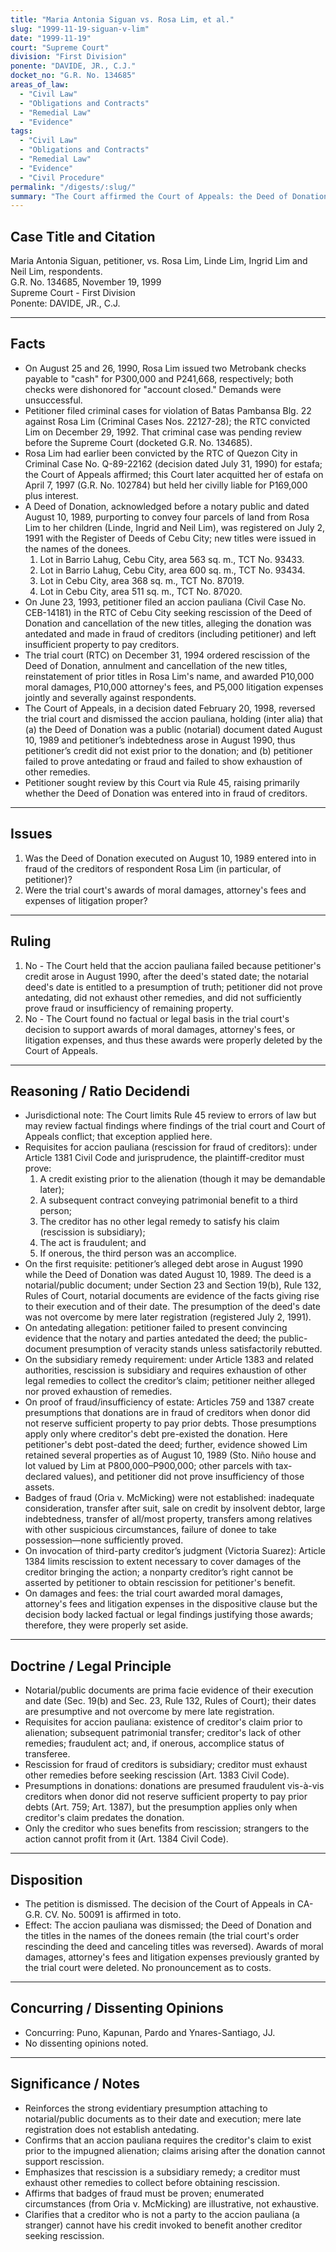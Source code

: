 ```yaml
---
title: "Maria Antonia Siguan vs. Rosa Lim, et al."
slug: "1999-11-19-siguan-v-lim"
date: "1999-11-19"
court: "Supreme Court"
division: "First Division"
ponente: "DAVIDE, JR., C.J."
docket_no: "G.R. No. 134685"
areas_of_law:
  - "Civil Law"
  - "Obligations and Contracts"
  - "Remedial Law"
  - "Evidence"
tags:
  - "Civil Law"
  - "Obligations and Contracts"
  - "Remedial Law"
  - "Evidence"
  - "Civil Procedure"
permalink: "/digests/:slug/"
summary: "The Court affirmed the Court of Appeals: the Deed of Donation was not rescissible for fraud of creditors where petitioner's credit arose after the deed's stated date, the notarial deed's date is presumed correct, petitioner did not exhaust other remedies, and fraud was not proven; awards of damages and fees lacked factual or legal basis."
---
```


## Case Title and Citation
Maria Antonia Siguan, petitioner, vs. Rosa Lim, Linde Lim, Ingrid Lim and Neil Lim, respondents.  
G.R. No. 134685, November 19, 1999  
Supreme Court - First Division  
Ponente: DAVIDE, JR., C.J.

---

## Facts
- On August 25 and 26, 1990, Rosa Lim issued two Metrobank checks payable to "cash" for P300,000 and P241,668, respectively; both checks were dishonored for "account closed." Demands were unsuccessful.
- Petitioner filed criminal cases for violation of Batas Pambansa Blg. 22 against Rosa Lim (Criminal Cases Nos. 22127-28); the RTC convicted Lim on December 29, 1992. That criminal case was pending review before the Supreme Court (docketed G.R. No. 134685).
- Rosa Lim had earlier been convicted by the RTC of Quezon City in Criminal Case No. Q-89-22162 (decision dated July 31, 1990) for estafa; the Court of Appeals affirmed; this Court later acquitted her of estafa on April 7, 1997 (G.R. No. 102784) but held her civilly liable for P169,000 plus interest.
- A Deed of Donation, acknowledged before a notary public and dated August 10, 1989, purporting to convey four parcels of land from Rosa Lim to her children (Linde, Ingrid and Neil Lim), was registered on July 2, 1991 with the Register of Deeds of Cebu City; new titles were issued in the names of the donees.
  1. Lot in Barrio Lahug, Cebu City, area 563 sq. m., TCT No. 93433.
  2. Lot in Barrio Lahug, Cebu City, area 600 sq. m., TCT No. 93434.
  3. Lot in Cebu City, area 368 sq. m., TCT No. 87019.
  4. Lot in Cebu City, area 511 sq. m., TCT No. 87020.
- On June 23, 1993, petitioner filed an accion pauliana (Civil Case No. CEB-14181) in the RTC of Cebu City seeking rescission of the Deed of Donation and cancellation of the new titles, alleging the donation was antedated and made in fraud of creditors (including petitioner) and left insufficient property to pay creditors.
- The trial court (RTC) on December 31, 1994 ordered rescission of the Deed of Donation, annulment and cancellation of the new titles, reinstatement of prior titles in Rosa Lim's name, and awarded P10,000 moral damages, P10,000 attorney's fees, and P5,000 litigation expenses jointly and severally against respondents.
- The Court of Appeals, in a decision dated February 20, 1998, reversed the trial court and dismissed the accion pauliana, holding (inter alia) that (a) the Deed of Donation was a public (notarial) document dated August 10, 1989 and petitioner’s indebtedness arose in August 1990, thus petitioner’s credit did not exist prior to the donation; and (b) petitioner failed to prove antedating or fraud and failed to show exhaustion of other remedies.
- Petitioner sought review by this Court via Rule 45, raising primarily whether the Deed of Donation was entered into in fraud of creditors.

---

## Issues
1. Was the Deed of Donation executed on August 10, 1989 entered into in fraud of the creditors of respondent Rosa Lim (in particular, of petitioner)?
2. Were the trial court's awards of moral damages, attorney's fees and expenses of litigation proper?

---

## Ruling
1. No - The Court held that the accion pauliana failed because petitioner's credit arose in August 1990, after the deed's stated date; the notarial deed's date is entitled to a presumption of truth; petitioner did not prove antedating, did not exhaust other remedies, and did not sufficiently prove fraud or insufficiency of remaining property.
2. No - The Court found no factual or legal basis in the trial court's decision to support awards of moral damages, attorney's fees, or litigation expenses, and thus these awards were properly deleted by the Court of Appeals.

---

## Reasoning / Ratio Decidendi
- Jurisdictional note: The Court limits Rule 45 review to errors of law but may review factual findings where findings of the trial court and Court of Appeals conflict; that exception applied here.
- Requisites for accion pauliana (rescission for fraud of creditors): under Article 1381 Civil Code and jurisprudence, the plaintiff-creditor must prove:
  1. A credit existing prior to the alienation (though it may be demandable later);
  2. A subsequent contract conveying patrimonial benefit to a third person;
  3. The creditor has no other legal remedy to satisfy his claim (rescission is subsidiary);
  4. The act is fraudulent; and
  5. If onerous, the third person was an accomplice.
- On the first requisite: petitioner’s alleged debt arose in August 1990 while the Deed of Donation was dated August 10, 1989. The deed is a notarial/public document; under Section 23 and Section 19(b), Rule 132, Rules of Court, notarial documents are evidence of the facts giving rise to their execution and of their date. The presumption of the deed's date was not overcome by mere later registration (registered July 2, 1991).
- On antedating allegation: petitioner failed to present convincing evidence that the notary and parties antedated the deed; the public-document presumption of veracity stands unless satisfactorily rebutted.
- On the subsidiary remedy requirement: under Article 1383 and related authorities, rescission is subsidiary and requires exhaustion of other legal remedies to collect the creditor’s claim; petitioner neither alleged nor proved exhaustion of remedies.
- On proof of fraud/insufficiency of estate: Articles 759 and 1387 create presumptions that donations are in fraud of creditors when donor did not reserve sufficient property to pay prior debts. Those presumptions apply only where creditor's debt pre-existed the donation. Here petitioner's debt post-dated the deed; further, evidence showed Lim retained several properties as of August 10, 1989 (Sto. Niño house and lot valued by Lim at P800,000–P900,000; other parcels with tax-declared values), and petitioner did not prove insufficiency of those assets.
- Badges of fraud (Oria v. McMicking) were not established: inadequate consideration, transfer after suit, sale on credit by insolvent debtor, large indebtedness, transfer of all/most property, transfers among relatives with other suspicious circumstances, failure of donee to take possession—none sufficiently proved.
- On invocation of third-party creditor’s judgment (Victoria Suarez): Article 1384 limits rescission to extent necessary to cover damages of the creditor bringing the action; a nonparty creditor’s right cannot be asserted by petitioner to obtain rescission for petitioner's benefit.
- On damages and fees: the trial court awarded moral damages, attorney's fees and litigation expenses in the dispositive clause but the decision body lacked factual or legal findings justifying those awards; therefore, they were properly set aside.

---

## Doctrine / Legal Principle
- Notarial/public documents are prima facie evidence of their execution and date (Sec. 19(b) and Sec. 23, Rule 132, Rules of Court); their dates are presumptive and not overcome by mere late registration.
- Requisites for accion pauliana: existence of creditor's claim prior to alienation; subsequent patrimonial transfer; creditor's lack of other remedies; fraudulent act; and, if onerous, accomplice status of transferee.
- Rescission for fraud of creditors is subsidiary; creditor must exhaust other remedies before seeking rescission (Art. 1383 Civil Code).
- Presumptions in donations: donations are presumed fraudulent vis-à-vis creditors when donor did not reserve sufficient property to pay prior debts (Art. 759; Art. 1387), but the presumption applies only when creditor's claim predates the donation.
- Only the creditor who sues benefits from rescission; strangers to the action cannot profit from it (Art. 1384 Civil Code).

---

## Disposition
- The petition is dismissed. The decision of the Court of Appeals in CA-G.R. CV. No. 50091 is affirmed in toto.
- Effect: The accion pauliana was dismissed; the Deed of Donation and the titles in the names of the donees remain (the trial court's order rescinding the deed and canceling titles was reversed). Awards of moral damages, attorney's fees and litigation expenses previously granted by the trial court were deleted. No pronouncement as to costs.

---

## Concurring / Dissenting Opinions
- Concurring: Puno, Kapunan, Pardo and Ynares-Santiago, JJ.
- No dissenting opinions noted.

---

## Significance / Notes
- Reinforces the strong evidentiary presumption attaching to notarial/public documents as to their date and execution; mere late registration does not establish antedating.
- Confirms that an accion pauliana requires the creditor's claim to exist prior to the impugned alienation; claims arising after the donation cannot support rescission.
- Emphasizes that rescission is a subsidiary remedy; a creditor must exhaust other remedies to collect before obtaining rescission.
- Affirms that badges of fraud must be proven; enumerated circumstances (from Oria v. McMicking) are illustrative, not exhaustive.
- Clarifies that a creditor who is not a party to the accion pauliana (a stranger) cannot have his credit invoked to benefit another creditor seeking rescission.